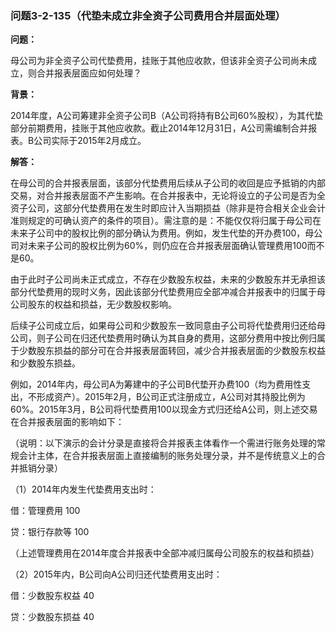 ### 问题3-2-135（代垫未成立非全资子公司费用合并层面处理）

**问题：**

母公司为非全资子公司代垫费用，挂账于其他应收款，但该非全资子公司尚未成立，则合并报表层面应如何处理？

**背景：**

2014年度，A公司筹建非全资子公司B（A公司将持有B公司60%股权），为其代垫部分前期费用，挂账于其他应收款。截止2014年12月31日，A公司需编制合并报表。B公司实际于2015年2月成立。

**解答：**

在母公司的合并报表层面，该部分代垫费用后续从子公司的收回是应予抵销的内部交易，对合并报表层面不产生影响。在合并报表中，无论将设立的子公司是否为全资子公司，这部分代垫费用在发生时即应计入当期损益（除非是符合相关企业会计准则规定的可确认资产的条件的项目）。需注意的是：不能仅仅将归属于母公司在未来子公司中的股权比例的部分确认为费用。例如，发生代垫的开办费100，母公司对未来子公司的股权比例为60%，则仍应在合并报表层面确认管理费用100而不是60。

由于此时子公司尚未正式成立，不存在少数股东权益，未来的少数股东并无承担该部分代垫费用的现时义务，因此该部分代垫费用应全部冲减合并报表中的归属于母公司股东的权益和损益，无少数股权影响。

后续子公司成立后，如果母公司和少数股东一致同意由子公司将代垫费用归还给母公司，则子公司在归还代垫费用时确认为其自身的费用，这部分费用中按比例归属于少数股东损益的部分可在合并报表层面转回，减少合并报表层面的少数股东权益和少数股东损益。

例如，2014年内，母公司A为筹建中的子公司B代垫开办费100（均为费用性支出，不形成资产）。2015年2月，B公司正式注册成立，A公司对其持股比例为60%。2015年3月，B公司将代垫费用100以现金方式归还给A公司，则上述交易在合并报表层面的影响如下：

（说明：以下演示的会计分录是直接将合并报表主体看作一个需进行账务处理的常规会计主体，在合并报表层面上直接编制的账务处理分录，并不是传统意义上的合并抵销分录）

（1）2014年内发生代垫费用支出时：

借：管理费用 100

贷：银行存款等 100

（上述管理费用在2014年度合并报表中全部冲减归属母公司股东的权益和损益）

（2）2015年内，B公司向A公司归还代垫费用支出时：

借：少数股东权益 40

贷：少数股东损益 40